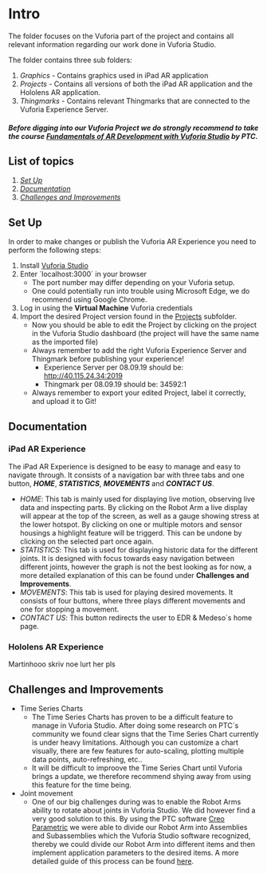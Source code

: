 # Intro
The folder focuses on the Vuforia part of the project and contains all relevant information regarding our work done in Vuforia Studio.

The folder contains three sub folders:
1. *Graphics* - Contains graphics used in iPad AR application
2. *Projects* - Contains all versions of both the iPad AR application and the Hololens AR application.
3. *Thingmarks* - Contains relevant Thingmarks that are connected to the Vuforia Experience Server.

##### *Before digging into our Vuforia Project we do **strongly recommend** to take the course [Fundamentals of AR Development with Vuforia Studio](https://www.ptcu.com/enrollment/student/fundamentals-of-ar-development-with-vuforia-studio) by PTC.*
## List of topics
1. [*Set Up*](#of1)
2. [*Documentation*](#of2)
3. [*Challenges and Improvements*](#of3)

<a name="of1"></a>
## Set Up
In order to make changes or publish the Vuforia AR Experience you need to perform the following steps:

1. Install [Vuforia Studio](https://www.ptc.com/en/products/augmented-reality/vuforia-studio "Vuforia Studio")
2. Enter ´localhost:3000´ in your browser
    * The port number may differ depending on your Vuforia setup.
    * One could potentially run into trouble using Microsoft Edge, we do recommend using Google Chrome.
3. Log in using the **Virtual Machine** Vuforia credentials
4. Import the desired Project version found in the [Projects](https://github.com/EDRoMedeso/Summer-Intern-Project-2019/tree/master/Vuforia/Projects) subfolder.
    * Now you should be able to edit the Project by clicking on the project in the Vuforia Studio dashboard (the project will have the same name as the imported file)
    * Always remember to add the right Vuforia Experience Server and Thingmark before publishing your experience!
        * Experience Server per 08.09.19 should be: http://40.115.24.34:2019
        * Thingmark per 08.09.19 should be: 34592:1
    * Always remember to export your edited Project, label it correctly, and upload it to Git!

<a name="of2"></a>
## Documentation

### iPad AR Experience
The iPad AR Experience is designed to be easy to manage and easy to navigate through. It consists of a navigation bar with three tabs and one button, ***HOME***, ***STATISTICS***, ***MOVEMENTS*** and ***CONTACT US***.

- *HOME*: This tab is mainly used for displaying live motion, observing live data and inspecting parts. By clicking on the Robot Arm a live display will appear at the top of the screen, as well as a gauge showing stress at the lower hotspot. By clicking on one or multiple motors and sensor housings a highlight feature will be triggerd. This can be undone by clicking on the selected part once again. 
- *STATISTICS*: This tab is used for displaying historic data for the different joints. It is designed with focus towards easy navigation between different joints, however the graph is not the best looking as for now, a more detailed explanation of this can be found under **Challenges and Improvements**.
- *MOVEMENTS*: This tab is used for playing desired movements. It consists of four buttons, where three plays different movements and one for stopping a movement.
- *CONTACT US*: This button redirects the user to EDR & Medeso´s home page. 

### Hololens AR Experience
Martinhooo skriv noe lurt her pls

<a name="of3"></a>
## Challenges and Improvements

* Time Series Charts
    - The Time Series Charts has proven to be a difficult feature to manage in Vuforia Studio. After doing some research on PTC´s community we found clear signs that the Time Series Chart currently is under heavy limitations. Although you can customize a chart visually, there are few features for auto-scaling, plotting multiple data points, auto-refreshing, etc.. 
    - It will be difficult to improove the Time Series Chart until Vuforia brings a update, we therefore recommend shying away from using this feature for the time being.
* Joint movement
    - One of our big challenges during was to enable the Robot Arms ability to rotate about joints in Vuforia Studio. We did however find a very good solution to this. By using the PTC software [Creo Parametric](https://www.ptc.com/en/products/cad/creo/parametric) we were able to divide our Robot Arm into Assemblies and Subassemblies which the Vuforia Studio software recognized, thereby we could divide our Robot Arm into different items and then implement application parameters to the desired items. A more detailed guide of this process can be found [here](https://community.ptc.com/t5/Vuforia-Studio/Mechanism-Concept-in-Vuforia-Studio-How-to-make-rotation-more/td-p/552743).
